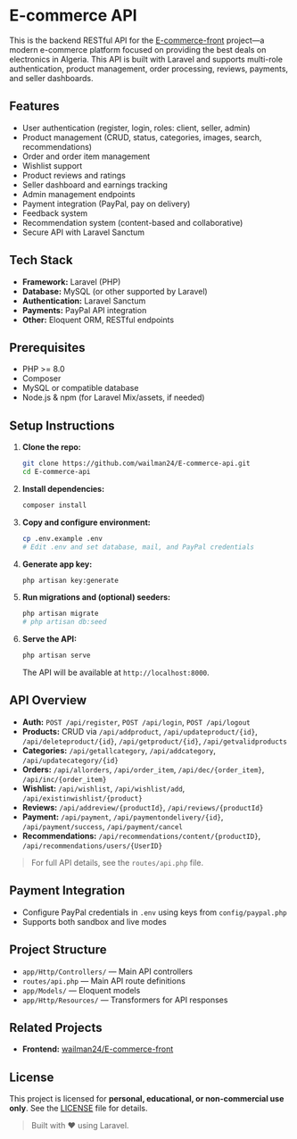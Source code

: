 # E-commerce API

This is the backend RESTful API for the [E-commerce-front](https://github.com/wailman24/E-commerce-front) project—a modern e-commerce platform focused on providing the best deals on electronics in Algeria. This API is built with Laravel and supports multi-role authentication, product management, order processing, reviews, payments, and seller dashboards.

## Features

- User authentication (register, login, roles: client, seller, admin)
- Product management (CRUD, status, categories, images, search, recommendations)
- Order and order item management
- Wishlist support
- Product reviews and ratings
- Seller dashboard and earnings tracking
- Admin management endpoints
- Payment integration (PayPal, pay on delivery)
- Feedback system
- Recommendation system (content-based and collaborative)
- Secure API with Laravel Sanctum

## Tech Stack

- **Framework:** Laravel (PHP)
- **Database:** MySQL (or other supported by Laravel)
- **Authentication:** Laravel Sanctum
- **Payments:** PayPal API integration
- **Other:** Eloquent ORM, RESTful endpoints

## Prerequisites

- PHP >= 8.0
- Composer
- MySQL or compatible database
- Node.js & npm (for Laravel Mix/assets, if needed)

## Setup Instructions

1. **Clone the repo:**
   ```bash
   git clone https://github.com/wailman24/E-commerce-api.git
   cd E-commerce-api
   ```

2. **Install dependencies:**
   ```bash
   composer install
   ```

3. **Copy and configure environment:**
   ```bash
   cp .env.example .env
   # Edit .env and set database, mail, and PayPal credentials
   ```

4. **Generate app key:**
   ```bash
   php artisan key:generate
   ```

5. **Run migrations and (optional) seeders:**
   ```bash
   php artisan migrate
   # php artisan db:seed
   ```

6. **Serve the API:**
   ```bash
   php artisan serve
   ```
   The API will be available at `http://localhost:8000`.

## API Overview

- **Auth:** `POST /api/register`, `POST /api/login`, `POST /api/logout`
- **Products:** CRUD via `/api/addproduct`, `/api/updateproduct/{id}`, `/api/deleteproduct/{id}`, `/api/getproduct/{id}`, `/api/getvalidproducts`
- **Categories:** `/api/getallcategory`, `/api/addcategory`, `/api/updatecategory/{id}`
- **Orders:** `/api/allorders`, `/api/order_item`, `/api/dec/{order_item}`, `/api/inc/{order_item}`
- **Wishlist:** `/api/wishlist`, `/api/wishlist/add`, `/api/existinwishlist/{product}`
- **Reviews:** `/api/addreview/{productId}`, `/api/reviews/{productId}`
- **Payment:** `/api/payment`, `/api/paymentondelivery/{id}`, `/api/payment/success`, `/api/payment/cancel`
- **Recommendations:** `/api/recommendations/content/{productID}`, `/api/recommendations/users/{UserID}`

> For full API details, see the `routes/api.php` file.

## Payment Integration

- Configure PayPal credentials in `.env` using keys from `config/paypal.php`
- Supports both sandbox and live modes

## Project Structure

- `app/Http/Controllers/` — Main API controllers
- `routes/api.php` — Main API route definitions
- `app/Models/` — Eloquent models
- `app/Http/Resources/` — Transformers for API responses

## Related Projects

- **Frontend:** [wailman24/E-commerce-front](https://github.com/wailman24/E-commerce-front)

## License
This project is licensed for **personal, educational, or non-commercial use only**. See the [LICENSE](LICENSE) file for details.


> Built with ❤️ using Laravel.
